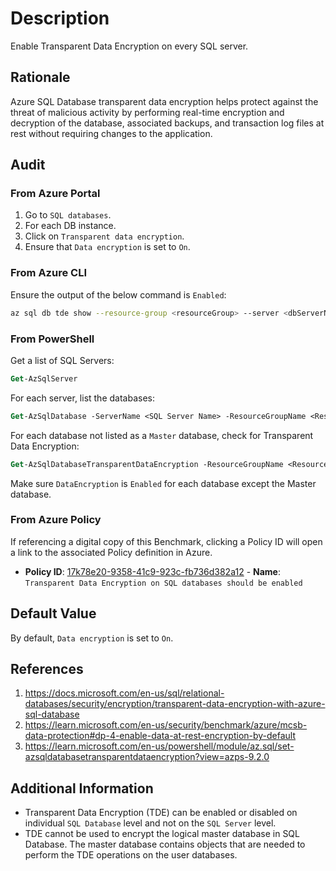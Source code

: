 # Description

Enable Transparent Data Encryption on every SQL server.

## Rationale

Azure SQL Database transparent data encryption helps protect against the threat of malicious activity by performing real-time encryption and decryption of the database, associated backups, and transaction log files at rest without requiring changes to the application.

## Audit

### From Azure Portal

1. Go to `SQL databases`.
2. For each DB instance.
3. Click on `Transparent data encryption`.
4. Ensure that `Data encryption` is set to `On`.

### From Azure CLI

Ensure the output of the below command is `Enabled`:

```sh
az sql db tde show --resource-group <resourceGroup> --server <dbServerName> --database <dbName> --query status
```

### From PowerShell

Get a list of SQL Servers:

```ps
Get-AzSqlServer
```

For each server, list the databases:

```ps
Get-AzSqlDatabase -ServerName <SQL Server Name> -ResourceGroupName <Resource Group Name>
```

For each database not listed as a `Master` database, check for Transparent Data Encryption:

```ps
Get-AzSqlDatabaseTransparentDataEncryption -ResourceGroupName <Resource Group Name> -ServerName <SQL Server Name> -DatabaseName <Database Name>
```

Make sure `DataEncryption` is `Enabled` for each database except the Master database.

### From Azure Policy

If referencing a digital copy of this Benchmark, clicking a Policy ID will open a link to the associated Policy definition in Azure.

- **Policy ID**: [17k78e20-9358-41c9-923c-fb736d382a12](https://portal.azure.com/#view/Microsoft_Azure_Policy/PolicyDetailBlade/definitionId/%2Fproviders%2FMicrosoft.Authorization%2FpolicyDefinitions%2F17k78e20-9358-41c9-923c-fb736d382a12) - **Name**: `Transparent Data Encryption on SQL databases should be enabled`

## Default Value

By default, `Data encryption` is set to `On`.

## References

1. <https://docs.microsoft.com/en-us/sql/relational-databases/security/encryption/transparent-data-encryption-with-azure-sql-database>
2. <https://learn.microsoft.com/en-us/security/benchmark/azure/mcsb-data-protection#dp-4-enable-data-at-rest-encryption-by-default>
3. <https://learn.microsoft.com/en-us/powershell/module/az.sql/set-azsqldatabasetransparentdataencryption?view=azps-9.2.0>

## Additional Information

- Transparent Data Encryption (TDE) can be enabled or disabled on individual `SQL Database` level and not on the `SQL Server` level.
- TDE cannot be used to encrypt the logical master database in SQL Database. The master database contains objects that are needed to perform the TDE operations on the user databases.
